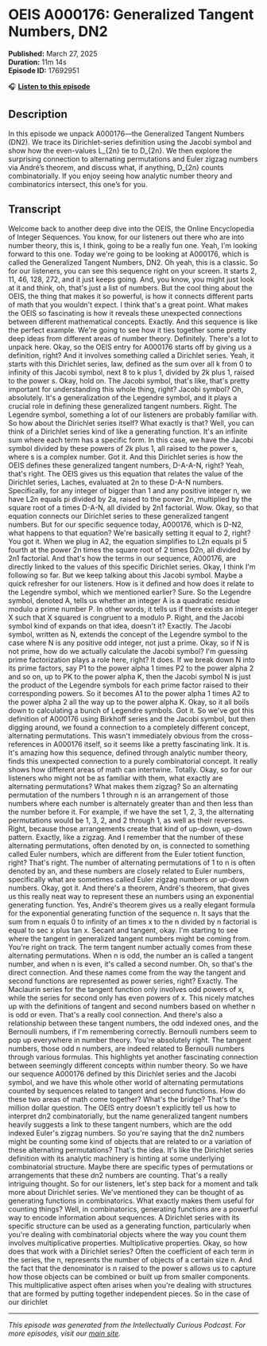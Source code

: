 # OEIS A000176: Generalized Tangent Numbers, DN2

**Published:** March 27, 2025  
**Duration:** 11m 14s  
**Episode ID:** 17692951

🎧 **[Listen to this episode](https://intellectuallycurious.buzzsprout.com/2529712/episodes/17692951-oeis-a000176-generalized-tangent-numbers-dn2)**

## Description

In this episode we unpack A000176—the Generalized Tangent Numbers (DN2). We trace its Dirichlet-series definition using the Jacobi symbol and show how the even-values L_{2n} tie to D_{2n}. We then explore the surprising connection to alternating permutations and Euler zigzag numbers via André’s theorem, and discuss what, if anything, D_{2n} counts combinatorially. If you enjoy seeing how analytic number theory and combinatorics intersect, this one’s for you.

## Transcript

Welcome back to another deep dive into the OEIS, the Online Encyclopedia of Integer Sequences. You know, for our listeners out there who are into number theory, this is, I think, going to be a really fun one. Yeah, I'm looking forward to this one. Today we're going to be looking at A000176, which is called the Generalized Tangent Numbers, DN2. Oh yeah, this is a classic. So for our listeners, you can see this sequence right on your screen. It starts 2, 11, 46, 128, 272, and it just keeps going. And, you know, you might just look at it and think, oh, that's just a list of numbers. But the cool thing about the OEIS, the thing that makes it so powerful, is how it connects different parts of math that you wouldn't expect. I think that's a great point. What makes the OEIS so fascinating is how it reveals these unexpected connections between different mathematical concepts. Exactly. And this sequence is like the perfect example. We're going to see how it ties together some pretty deep ideas from different areas of number theory. Definitely. There's a lot to unpack here. Okay, so the OEIS entry for A000176 starts off by giving us a definition, right? And it involves something called a Dirichlet series. Yeah, it starts with this Dirichlet series, law, defined as the sum over all k from 0 to infinity of this Jacobi symbol, next 8 to k plus 1, divided by 2k plus 1, raised to the power s. Okay, hold on. The Jacobi symbol, that's like, that's pretty important for understanding this whole thing, right? Jacobi symbol? Oh, absolutely. It's a generalization of the Legendre symbol, and it plays a crucial role in defining these generalized tangent numbers. Right. The Legendre symbol, something a lot of our listeners are probably familiar with. So how about the Dirichlet series itself? What exactly is that? Well, you can think of a Dirichlet series kind of like a generating function. It's an infinite sum where each term has a specific form. In this case, we have the Jacobi symbol divided by these powers of 2k plus 1, all raised to the power s, where s is a complex number. Got it. And this Dirichlet series is how the OEIS defines these generalized tangent numbers, D-A-A-N, right? Yeah, that's right. The OEIS gives us this equation that relates the value of the Dirichlet series, Laches, evaluated at 2n to these D-A-N numbers. Specifically, for any integer of bigger than 1 and any positive integer n, we have L2n equals pi divided by 2a, raised to the power 2n, multiplied by the square root of a times D-A-N, all divided by 2n1 factorial. Wow. Okay, so that equation connects our Dirichlet series to these generalized tangent numbers. But for our specific sequence today, A000176, which is D-N2, what happens to that equation? We're basically setting it equal to 2, right? You got it. When we plug in A2, the equation simplifies to L2n equals pi 5 fourth at the power 2n times the square root of 2 times D2n, all divided by 2n1 factorial. And that's how the terms in our sequence, A000176, are directly linked to the values of this specific Dirichlet series. Okay, I think I'm following so far. But we keep talking about this Jacobi symbol. Maybe a quick refresher for our listeners. How is it defined and how does it relate to the Legendre symbol, which we mentioned earlier? Sure. So the Legendre symbol, denoted A, tells us whether an integer A is a quadratic residue modulo a prime number P. In other words, it tells us if there exists an integer X such that X squared is congruent to a modulo P. Right, and the Jacobi symbol kind of expands on that idea, doesn't it? Exactly. The Jacobi symbol, written as N, extends the concept of the Legendre symbol to the case where N is any positive odd integer, not just a prime. Okay, so if N is not prime, how do we actually calculate the Jacobi symbol? I'm guessing prime factorization plays a role here, right? It does. If we break down N into its prime factors, say P1 to the power alpha 1 times P2 to the power alpha 2 and so on, up to PK to the power alpha K, then the Jacobi symbol N is just the product of the Legendre symbols for each prime factor raised to their corresponding powers. So it becomes A1 to the power alpha 1 times A2 to the power alpha 2 all the way up to the power alpha K. Okay, so it all boils down to calculating a bunch of Legendre symbols. Got it. So we've got this definition of A000176 using Birkhoff series and the Jacobi symbol, but then digging around, we found a connection to a completely different concept, alternating permutations. This wasn't immediately obvious from the cross-references in A000176 itself, so it seems like a pretty fascinating link. It is. It's amazing how this sequence, defined through analytic number theory, finds this unexpected connection to a purely combinatorial concept. It really shows how different areas of math can intertwine. Totally. Okay, so for our listeners who might not be as familiar with them, what exactly are alternating permutations? What makes them zigzag? So an alternating permutation of the numbers 1 through n is an arrangement of those numbers where each number is alternately greater than and then less than the number before it. For example, if we have the set 1, 2, 3, the alternating permutations would be 1, 3, 2, and 2 through 1, as well as their reverses. Right, because those arrangements create that kind of up-down, up-down pattern. Exactly, like a zigzag. And I remember that the number of these alternating permutations, often denoted by on, is connected to something called Euler numbers, which are different from the Euler totient function, right? That's right. The number of alternating permutations of 1 to n is often denoted by an, and these numbers are closely related to Euler numbers, specifically what are sometimes called Euler zigzag numbers or up-down numbers. Okay, got it. And there's a theorem, André's theorem, that gives us this really neat way to represent these an numbers using an exponential generating function. Yes, André's theorem gives us a really elegant formula for the exponential generating function of the sequence n. It says that the sum from n equals 0 to infinity of an times x to the n divided by n factorial is equal to sec x plus tan x. Secant and tangent, okay. I'm starting to see where the tangent in generalized tangent numbers might be coming from. You're right on track. The term tangent number actually comes from these alternating permutations. When n is odd, the number an is called a tangent number, and when n is even, it's called a second number. Oh, so that's the direct connection. And these names come from the way the tangent and second functions are represented as power series, right? Exactly. The Maclaurin series for the tangent function only involves odd powers of x, while the series for second only has even powers of x. This nicely matches up with the definitions of tangent and second numbers based on whether n is odd or even. That's a really cool connection. And there's also a relationship between these tangent numbers, the odd indexed ones, and the Bernoulli numbers, if I'm remembering correctly. Bernoulli numbers seem to pop up everywhere in number theory. You're absolutely right. The tangent numbers, those odd n numbers, are indeed related to Bernoulli numbers through various formulas. This highlights yet another fascinating connection between seemingly different concepts within number theory. So we have our sequence A000176 defined by this Dirichlet series and the Jacobi symbol, and we have this whole other world of alternating permutations counted by sequences related to tangent and second functions. How do these two areas of math come together? What's the bridge? That's the million dollar question. The OEIS entry doesn't explicitly tell us how to interpret dn2 combinatorially, but the name generalized tangent numbers heavily suggests a link to these tangent numbers, which are the odd indexed Euler's zigzag numbers. So you're saying that the dn2 numbers might be counting some kind of objects that are related to or a variation of these alternating permutations? That's the idea. It's like the Dirichlet series definition with its analytic machinery is hinting at some underlying combinatorial structure. Maybe there are specific types of permutations or arrangements that these dn2 numbers are counting. That's a really intriguing thought. So for our listeners, let's step back for a moment and talk more about Dirichlet series. We've mentioned they can be thought of as generating functions in combinatorics. What exactly makes them useful for counting things? Well, in combinatorics, generating functions are a powerful way to encode information about sequences. A Dirichlet series with its specific structure can be used as a generating function, particularly when you're dealing with combinatorial objects where the way you count them involves multiplicative properties. Multiplicative properties. Okay, so how does that work with a Dirichlet series? Often the coefficient of each term in the series, the n, represents the number of objects of a certain size n. And the fact that the denominator is n raised to the power s allows us to capture how those objects can be combined or built up from smaller components. This multiplicative aspect often arises when you're dealing with structures that are formed by putting together independent pieces. So in the case of our dirichlet

---
*This episode was generated from the Intellectually Curious Podcast. For more episodes, visit our [main site](https://intellectuallycurious.buzzsprout.com).*
